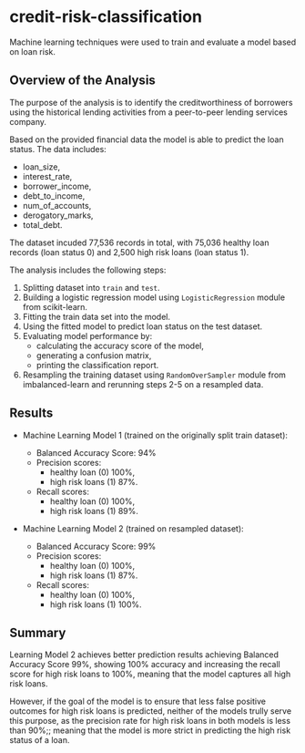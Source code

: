 # credit-risk-classification

Machine learning techniques were used to train and evaluate a model based on loan risk.

## Overview of the Analysis

The purpose of the analysis is to identify the creditworthiness of borrowers using the historical lending activities from a peer-to-peer lending services company.

Based on the provided financial data the model is able to predict the loan status. The data includes:
- loan_size,
- interest_rate,
- borrower_income,
- debt_to_income, 
- num_of_accounts, 
- derogatory_marks, 
- total_debt.

The dataset incuded 77,536 records in total, with 75,036 healthy loan records (loan status 0) and 2,500 high risk loans (loan status 1). 

The analysis includes the following steps:
1. Splitting dataset into `train` and `test`. 
2. Building a logistic regression model using `LogisticRegression` module from scikit-learn.
3. Fitting the train data set into the model.
4. Using the fitted model to predict loan status on the test dataset.
5. Evaluating model performance by:
    - calculating the accuracy score of the model, 
    - generating a confusion matrix, 
    - printing the classification report.
6. Resampling the training dataset using  `RandomOverSampler` module from imbalanced-learn and rerunning steps 2-5 on a resampled data. 


## Results

* Machine Learning Model 1 (trained on the originally split train dataset):
  * Balanced Accuracy Score: 94%
  * Precision scores:
    - healthy loan (0) 100%,
    - high risk loans (1) 87%.
  * Recall scores:
    - healthy loan (0) 100%,
    - high risk loans (1) 89%.


* Machine Learning Model 2 (trained on resampled dataset):
  * Balanced Accuracy Score: 99%
  * Precision scores:
    - healthy loan (0) 100%,
    - high risk loans (1) 87%.
  * Recall scores:
    - healthy loan (0) 100%,
    - high risk loans (1) 100%.


## Summary

Learning Model 2 achieves better prediction results achieving Balanced Accuracy Score 99%, showing 100% accuracy and increasing the recall score for high risk loans to 100%, meaning that the model captures all high risk loans.

However, if the goal of the model is to ensure that less false positive outcomes for high risk loans is predicted, neither of the models trully serve this purpose, as the precision rate for high risk loans in both models is less than 90%;; meaning that the model is more strict in predicting the high risk status of a loan.